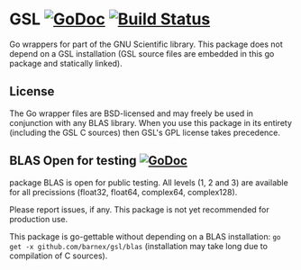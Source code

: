 # GSL [![GoDoc](https://godoc.org/github.com/barnex/gsl?status.svg)](https://godoc.org/github.com/barnex/gsl) [![Build Status](https://travis-ci.org/barnex/gsl.svg?branch=master)](https://travis-ci.org/barnex/gsl)

Go wrappers for part of the GNU Scientific library. This package does not depend on a GSL installation (GSL source files are embedded in this go package and statically linked).

## License

The Go wrapper files are BSD-licensed and may freely be used in conjunction with any BLAS library. When you use this package in its entirety (including the GSL C sources) then GSL's GPL license takes precedence.

## BLAS Open for testing  [![GoDoc](https://godoc.org/github.com/barnex/gsl?status.svg)](https://godoc.org/github.com/barnex/gsl)
package BLAS is open for public testing. All levels (1, 2 and 3) are available for all precissions (float32, float64, complex64, complex128).

Please report issues, if any. This package is not yet recommended for production use.

This package is go-gettable without depending on a BLAS installation: `go get -x github.com/barnex/gsl/blas`
(installation may take long due to compilation of C sources).

